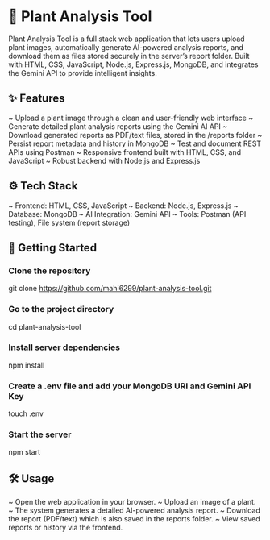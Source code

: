 # 🌿 Plant Analysis Tool

Plant Analysis Tool is a full stack web application that lets users upload plant images, automatically generate AI-powered analysis reports, and download them as files stored securely in the server’s report folder.
Built with HTML, CSS, JavaScript, Node.js, Express.js, MongoDB, and integrates the Gemini API to provide intelligent insights.

## ✨ Features

~ Upload a plant image through a clean and user-friendly web interface
~ Generate detailed plant analysis reports using the Gemini AI API
~ Download generated reports as PDF/text files, stored in the /reports folder
~ Persist report metadata and history in MongoDB
~ Test and document REST APIs using Postman
~ Responsive frontend built with HTML, CSS, and JavaScript
~ Robust backend with Node.js and Express.js

## ⚙️ Tech Stack
~ Frontend: HTML, CSS, JavaScript
~ Backend: Node.js, Express.js
~ Database: MongoDB
~ AI Integration: Gemini API
~ Tools: Postman (API testing), File system (report storage)

## 🚀 Getting Started

### Clone the repository
git clone https://github.com/mahi6299/plant-analysis-tool.git

### Go to the project directory
cd plant-analysis-tool

### Install server dependencies
npm install

### Create a .env file and add your MongoDB URI and Gemini API Key
touch .env

### Start the server
npm start

## 🛠 Usage

~ Open the web application in your browser.
~ Upload an image of a plant.
~ The system generates a detailed AI-powered analysis report.
~ Download the report (PDF/text) which is also saved in the reports folder.
~ View saved reports or history via the frontend.
